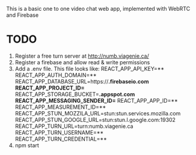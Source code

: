 This is a basic one to one video chat web app, implemented with WebRTC and Firebase

# TODO

1. Register a free turn server at http://numb.viagenie.ca/
2. Register a firebase and allow read & write permissions
3. Add a .env file. This file looks like:
   REACT_APP_API_KEY=**
   REACT_APP_AUTH_DOMAIN=**
   REACT_APP_DATABASE_URL=https://**.firebaseio.com
   REACT_APP_PROJECT_ID=**
   REACT_APP_STORAGE_BUCKET=**.appspot.com
   REACT_APP_MESSAGING_SENDER_ID=**
   REACT_APP_APP_ID=**
   REACT_APP_MEASUREMENT_ID=**
   REACT_APP_STUN_MOZZILA_URL=stun:stun.services.mozilla.com
   REACT_APP_STUN_GOOGLE_URL=stun:stun.l.google.com:19302
   REACT_APP_TURN_URL=turn:numb.viagenie.ca
   REACT_APP_TURN_USERNAME=**
   REACT_APP_TURN_CREDENTIAL=**
4. npm start
